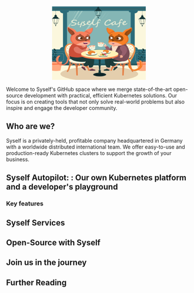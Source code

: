 <p align="center">
  <img src="https://github.com/Sayanta66/test-readme/blob/main/img/03-1.png" width="255" height="200" alt="Ory - open source security infrastructure" />
</p>

Welcome to Syself's GitHub space where we merge state-of-the-art open-source development with practical, efficient Kubernetes solutions. Our focus is on creating tools that not only solve real-world problems but also inspire and engage the developer community. 

## Who are we?

Syself is a privately-held, profitable company headquartered in Germany with a worldwide distributed international team. We offer easy-to-use and production-ready Kubernetes clusters to support the growth of your business.

## Syself Autopilot: : Our own Kubernetes platform and a developer's playground


### Key features


## Syself Services


## Open-Source with Syself


## Join us in the journey


## Further Reading
